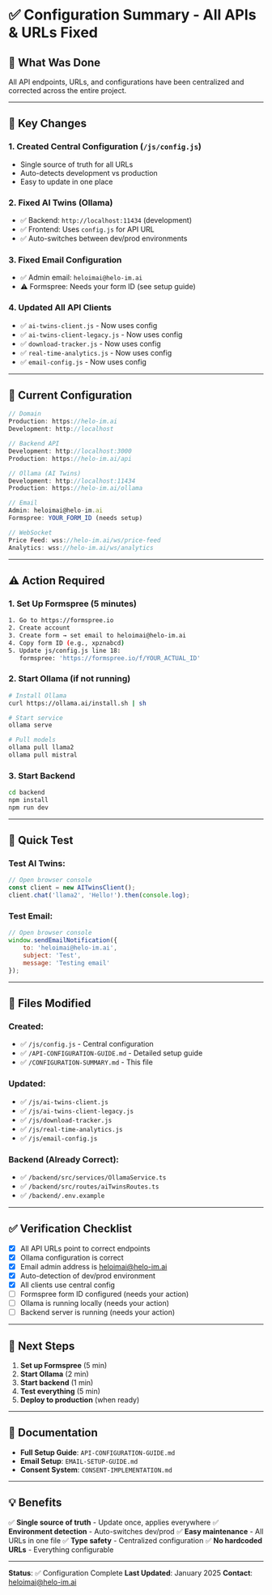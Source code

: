 # ✅ Configuration Summary - All APIs & URLs Fixed

## 🎯 What Was Done

All API endpoints, URLs, and configurations have been centralized and corrected across the entire project.

---

## 📍 Key Changes

### 1. **Created Central Configuration** (`/js/config.js`)
- Single source of truth for all URLs
- Auto-detects development vs production
- Easy to update in one place

### 2. **Fixed AI Twins (Ollama)**
- ✅ Backend: `http://localhost:11434` (development)
- ✅ Frontend: Uses `config.js` for API URL
- ✅ Auto-switches between dev/prod environments

### 3. **Fixed Email Configuration**
- ✅ Admin email: `heloimai@helo-im.ai`
- ⚠️ Formspree: Needs your form ID (see setup guide)

### 4. **Updated All API Clients**
- ✅ `ai-twins-client.js` - Now uses config
- ✅ `ai-twins-client-legacy.js` - Now uses config
- ✅ `download-tracker.js` - Now uses config
- ✅ `real-time-analytics.js` - Now uses config
- ✅ `email-config.js` - Now uses config

---

## 🔧 Current Configuration

```javascript
// Domain
Production: https://helo-im.ai
Development: http://localhost

// Backend API
Development: http://localhost:3000
Production: https://helo-im.ai/api

// Ollama (AI Twins)
Development: http://localhost:11434
Production: https://helo-im.ai/ollama

// Email
Admin: heloimai@helo-im.ai
Formspree: YOUR_FORM_ID (needs setup)

// WebSocket
Price Feed: wss://helo-im.ai/ws/price-feed
Analytics: wss://helo-im.ai/ws/analytics
```

---

## ⚠️ Action Required

### 1. **Set Up Formspree** (5 minutes)
```bash
1. Go to https://formspree.io
2. Create account
3. Create form → set email to heloimai@helo-im.ai
4. Copy form ID (e.g., xpznabcd)
5. Update js/config.js line 18:
   formspree: 'https://formspree.io/f/YOUR_ACTUAL_ID'
```

### 2. **Start Ollama** (if not running)
```bash
# Install Ollama
curl https://ollama.ai/install.sh | sh

# Start service
ollama serve

# Pull models
ollama pull llama2
ollama pull mistral
```

### 3. **Start Backend**
```bash
cd backend
npm install
npm run dev
```

---

## 🧪 Quick Test

### Test AI Twins:
```javascript
// Open browser console
const client = new AITwinsClient();
client.chat('llama2', 'Hello!').then(console.log);
```

### Test Email:
```javascript
// Open browser console
window.sendEmailNotification({
    to: 'heloimai@helo-im.ai',
    subject: 'Test',
    message: 'Testing email'
});
```

---

## 📁 Files Modified

### Created:
- ✅ `/js/config.js` - Central configuration
- ✅ `/API-CONFIGURATION-GUIDE.md` - Detailed setup guide
- ✅ `/CONFIGURATION-SUMMARY.md` - This file

### Updated:
- ✅ `/js/ai-twins-client.js`
- ✅ `/js/ai-twins-client-legacy.js`
- ✅ `/js/download-tracker.js`
- ✅ `/js/real-time-analytics.js`
- ✅ `/js/email-config.js`

### Backend (Already Correct):
- ✅ `/backend/src/services/OllamaService.ts`
- ✅ `/backend/src/routes/aiTwinsRoutes.ts`
- ✅ `/backend/.env.example`

---

## ✅ Verification Checklist

- [x] All API URLs point to correct endpoints
- [x] Ollama configuration is correct
- [x] Email admin address is heloimai@helo-im.ai
- [x] Auto-detection of dev/prod environment
- [x] All clients use central config
- [ ] Formspree form ID configured (needs your action)
- [ ] Ollama is running locally (needs your action)
- [ ] Backend server is running (needs your action)

---

## 🚀 Next Steps

1. **Set up Formspree** (5 min)
2. **Start Ollama** (2 min)
3. **Start backend** (1 min)
4. **Test everything** (5 min)
5. **Deploy to production** (when ready)

---

## 📖 Documentation

- **Full Setup Guide**: `API-CONFIGURATION-GUIDE.md`
- **Email Setup**: `EMAIL-SETUP-GUIDE.md`
- **Consent System**: `CONSENT-IMPLEMENTATION.md`

---

## 💡 Benefits

✅ **Single source of truth** - Update once, applies everywhere
✅ **Environment detection** - Auto-switches dev/prod
✅ **Easy maintenance** - All URLs in one file
✅ **Type safety** - Centralized configuration
✅ **No hardcoded URLs** - Everything configurable

---

**Status**: ✅ Configuration Complete
**Last Updated**: January 2025
**Contact**: heloimai@helo-im.ai
